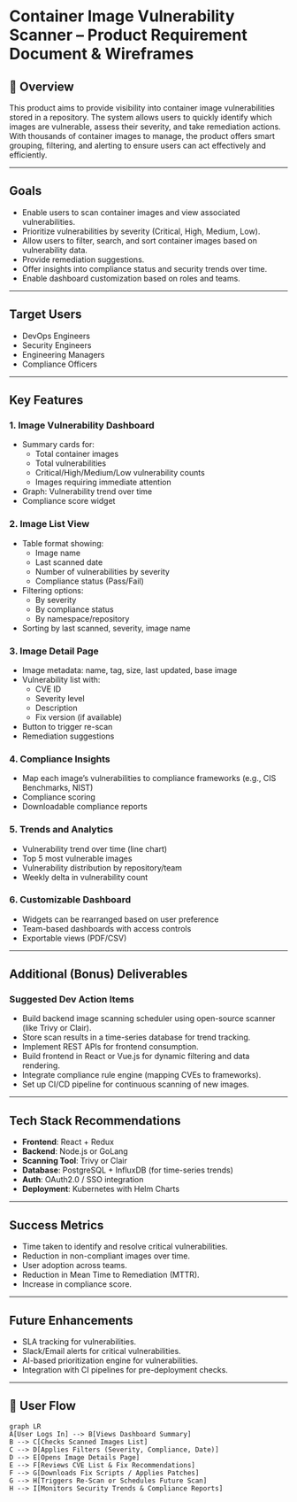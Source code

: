  # Container Image Vulnerability Scanner – Product Requirement Document & Wireframes


## 🚀 Overview

 This product aims to provide visibility into container image vulnerabilities stored in a repository. The system allows users to quickly identify which images are vulnerable, assess their severity, and take remediation actions.
With thousands of container images to manage, the product offers smart grouping, filtering, and alerting to ensure users can act effectively and efficiently.


---
## Goals

- Enable users to scan container images and view associated vulnerabilities.
- Prioritize vulnerabilities by severity (Critical, High, Medium, Low).
- Allow users to filter, search, and sort container images based on vulnerability data.
- Provide remediation suggestions.
- Offer insights into compliance status and security trends over time.
- Enable dashboard customization based on roles and teams.

---

## Target Users

- DevOps Engineers
- Security Engineers
- Engineering Managers
- Compliance Officers

---
## Key Features

### 1. Image Vulnerability Dashboard

- Summary cards for:
  - Total container images
  - Total vulnerabilities
  - Critical/High/Medium/Low vulnerability counts
  - Images requiring immediate attention
- Graph: Vulnerability trend over time
- Compliance score widget

### 2. Image List View

- Table format showing:
  - Image name
  - Last scanned date
  - Number of vulnerabilities by severity
  - Compliance status (Pass/Fail)
- Filtering options:
  - By severity
  - By compliance status
  - By namespace/repository
- Sorting by last scanned, severity, image name

### 3. Image Detail Page

- Image metadata: name, tag, size, last updated, base image
- Vulnerability list with:
  - CVE ID
  - Severity level
  - Description
  - Fix version (if available)
- Button to trigger re-scan
- Remediation suggestions

### 4. Compliance Insights

- Map each image’s vulnerabilities to compliance frameworks (e.g., CIS Benchmarks, NIST)
- Compliance scoring
- Downloadable compliance reports

### 5. Trends and Analytics

- Vulnerability trend over time (line chart)
- Top 5 most vulnerable images
- Vulnerability distribution by repository/team
- Weekly delta in vulnerability count

### 6. Customizable Dashboard

- Widgets can be rearranged based on user preference
- Team-based dashboards with access controls
- Exportable views (PDF/CSV)

---


## Additional (Bonus) Deliverables

### Suggested Dev Action Items

- Build backend image scanning scheduler using open-source scanner (like Trivy or Clair).
- Store scan results in a time-series database for trend tracking.
- Implement REST APIs for frontend consumption.
- Build frontend in React or Vue.js for dynamic filtering and data rendering.
- Integrate compliance rule engine (mapping CVEs to frameworks).
- Set up CI/CD pipeline for continuous scanning of new images.

---

## Tech Stack Recommendations

- **Frontend**: React + Redux
- **Backend**: Node.js or GoLang
- **Scanning Tool**: Trivy or Clair
- **Database**: PostgreSQL + InfluxDB (for time-series trends)
- **Auth**: OAuth2.0 / SSO integration
- **Deployment**: Kubernetes with Helm Charts

---

## Success Metrics

- Time taken to identify and resolve critical vulnerabilities.
- Reduction in non-compliant images over time.
- User adoption across teams.
- Reduction in Mean Time to Remediation (MTTR).
- Increase in compliance score.

---

## Future Enhancements

- SLA tracking for vulnerabilities.
- Slack/Email alerts for critical vulnerabilities.
- AI-based prioritization engine for vulnerabilities.
- Integration with CI pipelines for pre-deployment checks.

---

 ## 🧭 User Flow

```mermaid
graph LR
A[User Logs In] --> B[Views Dashboard Summary]
B --> C[Checks Scanned Images List]
C --> D[Applies Filters (Severity, Compliance, Date)]
D --> E[Opens Image Details Page]
E --> F[Reviews CVE List & Fix Recommendations]
F --> G[Downloads Fix Scripts / Applies Patches]
G --> H[Triggers Re-Scan or Schedules Future Scan]
H --> I[Monitors Security Trends & Compliance Reports]
```

